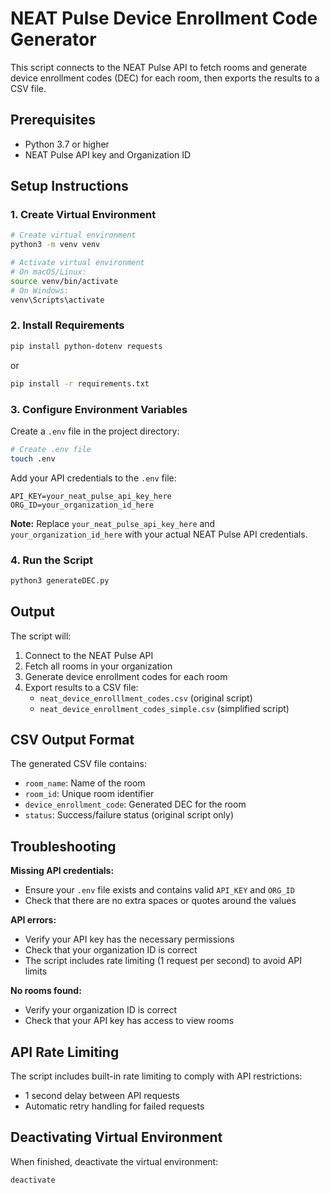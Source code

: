 # NEAT Pulse Device Enrollment Code Generator

This script connects to the NEAT Pulse API to fetch rooms and generate device enrollment codes (DEC) for each room, then exports the results to a CSV file.

## Prerequisites

- Python 3.7 or higher
- NEAT Pulse API key and Organization ID

## Setup Instructions

### 1. Create Virtual Environment

```bash
# Create virtual environment
python3 -m venv venv

# Activate virtual environment
# On macOS/Linux:
source venv/bin/activate
# On Windows:
venv\Scripts\activate
```

### 2. Install Requirements

```bash
pip install python-dotenv requests
```
or 

```bash
pip install -r requirements.txt
```

### 3. Configure Environment Variables

Create a `.env` file in the project directory:

```bash
# Create .env file
touch .env
```

Add your API credentials to the `.env` file:

```
API_KEY=your_neat_pulse_api_key_here
ORG_ID=your_organization_id_here
```

**Note:** Replace `your_neat_pulse_api_key_here` and `your_organization_id_here` with your actual NEAT Pulse API credentials.

### 4. Run the Script
```bash
python3 generateDEC.py
```

## Output

The script will:
1. Connect to the NEAT Pulse API
2. Fetch all rooms in your organization
3. Generate device enrollment codes for each room
4. Export results to a CSV file:
   - `neat_device_enrolllment_codes.csv` (original script)
   - `neat_device_enrollment_codes_simple.csv` (simplified script)

## CSV Output Format

The generated CSV file contains:
- `room_name`: Name of the room
- `room_id`: Unique room identifier
- `device_enrollment_code`: Generated DEC for the room
- `status`: Success/failure status (original script only)

## Troubleshooting

**Missing API credentials:**
- Ensure your `.env` file exists and contains valid `API_KEY` and `ORG_ID`
- Check that there are no extra spaces or quotes around the values

**API errors:**
- Verify your API key has the necessary permissions
- Check that your organization ID is correct
- The script includes rate limiting (1 request per second) to avoid API limits

**No rooms found:**
- Verify your organization ID is correct
- Check that your API key has access to view rooms

## API Rate Limiting

The script includes built-in rate limiting to comply with API restrictions:
- 1 second delay between API requests
- Automatic retry handling for failed requests

## Deactivating Virtual Environment

When finished, deactivate the virtual environment:

```bash
deactivate
```
